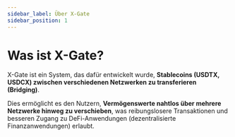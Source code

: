 ```yaml
---
sidebar_label: Über X-Gate
sidebar_position: 1
---
```


# Was ist X-Gate?

X-Gate ist ein System, das dafür entwickelt wurde, **Stablecoins (USDTX, USDCX) zwischen verschiedenen Netzwerken zu transferieren (Bridging)**.

Dies ermöglicht es den Nutzern, **Vermögenswerte nahtlos über mehrere Netzwerke hinweg zu verschieben**, was reibungslosere Transaktionen und besseren Zugang zu DeFi-Anwendungen (dezentralisierte Finanzanwendungen) erlaubt.